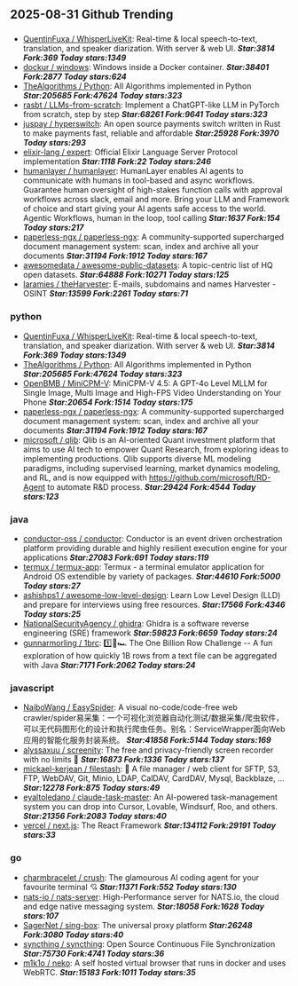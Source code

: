 ## 2025-08-31 Github Trending

### 
* [QuentinFuxa / WhisperLiveKit](https://github.com/QuentinFuxa/WhisperLiveKit): Real-time & local speech-to-text, translation, and speaker diarization. With server & web UI. ***Star:3814 Fork:369 Today stars:1349***
* [dockur / windows](https://github.com/dockur/windows): Windows inside a Docker container. ***Star:38401 Fork:2877 Today stars:624***
* [TheAlgorithms / Python](https://github.com/TheAlgorithms/Python): All Algorithms implemented in Python ***Star:205685 Fork:47624 Today stars:323***
* [rasbt / LLMs-from-scratch](https://github.com/rasbt/LLMs-from-scratch): Implement a ChatGPT-like LLM in PyTorch from scratch, step by step ***Star:68261 Fork:9641 Today stars:323***
* [juspay / hyperswitch](https://github.com/juspay/hyperswitch): An open source payments switch written in Rust to make payments fast, reliable and affordable ***Star:25928 Fork:3970 Today stars:293***
* [elixir-lang / expert](https://github.com/elixir-lang/expert): Official Elixir Language Server Protocol implementation ***Star:1118 Fork:22 Today stars:246***
* [humanlayer / humanlayer](https://github.com/humanlayer/humanlayer): HumanLayer enables AI agents to communicate with humans in tool-based and async workflows. Guarantee human oversight of high-stakes function calls with approval workflows across slack, email and more. Bring your LLM and Framework of choice and start giving your AI agents safe access to the world. Agentic Workflows, human in the loop, tool calling ***Star:1637 Fork:154 Today stars:217***
* [paperless-ngx / paperless-ngx](https://github.com/paperless-ngx/paperless-ngx): A community-supported supercharged document management system: scan, index and archive all your documents ***Star:31194 Fork:1912 Today stars:167***
* [awesomedata / awesome-public-datasets](https://github.com/awesomedata/awesome-public-datasets): A topic-centric list of HQ open datasets. ***Star:64888 Fork:10271 Today stars:125***
* [laramies / theHarvester](https://github.com/laramies/theHarvester): E-mails, subdomains and names Harvester - OSINT ***Star:13599 Fork:2261 Today stars:71***

### python
* [QuentinFuxa / WhisperLiveKit](https://github.com/QuentinFuxa/WhisperLiveKit): Real-time & local speech-to-text, translation, and speaker diarization. With server & web UI. ***Star:3814 Fork:369 Today stars:1349***
* [TheAlgorithms / Python](https://github.com/TheAlgorithms/Python): All Algorithms implemented in Python ***Star:205685 Fork:47624 Today stars:323***
* [OpenBMB / MiniCPM-V](https://github.com/OpenBMB/MiniCPM-V): MiniCPM-V 4.5: A GPT-4o Level MLLM for Single Image, Multi Image and High-FPS Video Understanding on Your Phone ***Star:20654 Fork:1514 Today stars:175***
* [paperless-ngx / paperless-ngx](https://github.com/paperless-ngx/paperless-ngx): A community-supported supercharged document management system: scan, index and archive all your documents ***Star:31194 Fork:1912 Today stars:167***
* [microsoft / qlib](https://github.com/microsoft/qlib): Qlib is an AI-oriented Quant investment platform that aims to use AI tech to empower Quant Research, from exploring ideas to implementing productions. Qlib supports diverse ML modeling paradigms, including supervised learning, market dynamics modeling, and RL, and is now equipped with https://github.com/microsoft/RD-Agent to automate R&D process. ***Star:29424 Fork:4544 Today stars:123***

### java
* [conductor-oss / conductor](https://github.com/conductor-oss/conductor): Conductor is an event driven orchestration platform providing durable and highly resilient execution engine for your applications ***Star:27083 Fork:691 Today stars:119***
* [termux / termux-app](https://github.com/termux/termux-app): Termux - a terminal emulator application for Android OS extendible by variety of packages. ***Star:44610 Fork:5000 Today stars:27***
* [ashishps1 / awesome-low-level-design](https://github.com/ashishps1/awesome-low-level-design): Learn Low Level Design (LLD) and prepare for interviews using free resources. ***Star:17566 Fork:4346 Today stars:25***
* [NationalSecurityAgency / ghidra](https://github.com/NationalSecurityAgency/ghidra): Ghidra is a software reverse engineering (SRE) framework ***Star:59823 Fork:6659 Today stars:24***
* [gunnarmorling / 1brc](https://github.com/gunnarmorling/1brc): 1️⃣🐝🏎️ The One Billion Row Challenge -- A fun exploration of how quickly 1B rows from a text file can be aggregated with Java ***Star:7171 Fork:2062 Today stars:24***

### javascript
* [NaiboWang / EasySpider](https://github.com/NaiboWang/EasySpider): A visual no-code/code-free web crawler/spider易采集：一个可视化浏览器自动化测试/数据采集/爬虫软件，可以无代码图形化的设计和执行爬虫任务。别名：ServiceWrapper面向Web应用的智能化服务封装系统。 ***Star:41858 Fork:5144 Today stars:169***
* [alyssaxuu / screenity](https://github.com/alyssaxuu/screenity): The free and privacy-friendly screen recorder with no limits 🎥 ***Star:16873 Fork:1336 Today stars:137***
* [mickael-kerjean / filestash](https://github.com/mickael-kerjean/filestash): 📁 A file manager / web client for SFTP, S3, FTP, WebDAV, Git, Minio, LDAP, CalDAV, CardDAV, Mysql, Backblaze, ... ***Star:12278 Fork:875 Today stars:49***
* [eyaltoledano / claude-task-master](https://github.com/eyaltoledano/claude-task-master): An AI-powered task-management system you can drop into Cursor, Lovable, Windsurf, Roo, and others. ***Star:21356 Fork:2083 Today stars:40***
* [vercel / next.js](https://github.com/vercel/next.js): The React Framework ***Star:134112 Fork:29191 Today stars:33***

### go
* [charmbracelet / crush](https://github.com/charmbracelet/crush): The glamourous AI coding agent for your favourite terminal 💘 ***Star:11371 Fork:552 Today stars:130***
* [nats-io / nats-server](https://github.com/nats-io/nats-server): High-Performance server for NATS.io, the cloud and edge native messaging system. ***Star:18058 Fork:1628 Today stars:107***
* [SagerNet / sing-box](https://github.com/SagerNet/sing-box): The universal proxy platform ***Star:26248 Fork:3080 Today stars:40***
* [syncthing / syncthing](https://github.com/syncthing/syncthing): Open Source Continuous File Synchronization ***Star:75730 Fork:4741 Today stars:36***
* [m1k1o / neko](https://github.com/m1k1o/neko): A self hosted virtual browser that runs in docker and uses WebRTC. ***Star:15183 Fork:1011 Today stars:35***

